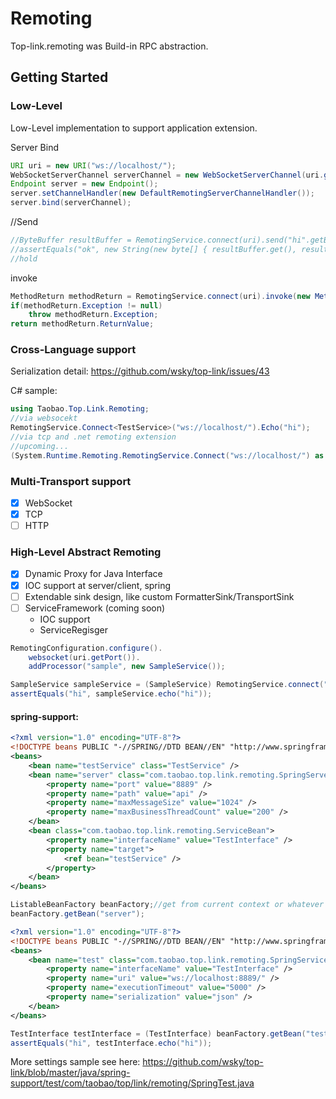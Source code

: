 # Remoting

Top-link.remoting was Build-in RPC abstraction.


## Getting Started

### Low-Level 

Low-Level implementation to support application extension.

Server Bind
```java
URI uri = new URI("ws://localhost/");
WebSocketServerChannel serverChannel = new WebSocketServerChannel(uri.getHost(), uri.getPort());
Endpoint server = new Endpoint();
server.setChannelHandler(new DefaultRemotingServerChannelHandler());
server.bind(serverChannel);
```

//Send
```java
//ByteBuffer resultBuffer = RemotingService.connect(uri).send("hi".getBytes(), 0, 2);
//assertEquals("ok", new String(new byte[] { resultBuffer.get(), resultBuffer.get() }));
//hold
```

invoke
```java
MethodReturn methodReturn = RemotingService.connect(uri).invoke(new MethodCall());
if(methodReturn.Exception != null)
	throw methodReturn.Exception;
return methodReturn.ReturnValue;
```

### Cross-Language support

Serialization detail: https://github.com/wsky/top-link/issues/43

C# sample:
```c#
using Taobao.Top.Link.Remoting;
//via websocekt
RemotingService.Connect<TestService>("ws://localhost/").Echo("hi");
//via tcp and .net remoting extension
//upcoming...
(System.Runtime.Remoting.RemotingService.Connect("ws://localhost/") as TestService).Echo("hi");
```


### Multi-Transport support

- [X] WebSocket
- [X] TCP
- [ ] HTTP

### High-Level Abstract Remoting

- [X] Dynamic Proxy for Java Interface
- [X] IOC support at server/client, spring
- [ ] Extendable sink design, like custom FormatterSink/TransportSink
- [ ] ServiceFramework (coming soon)
	- IOC support
	- ServiceRegisger

```java
RemotingConfiguration.configure().
	websocket(uri.getPort()).
	addProcessor("sample", new SampleService());

SampleService sampleService = (SampleService) RemotingService.connect("ws://localhost/sample", SampleService.class);
assertEquals("hi", sampleService.echo("hi"));
```
 
#### spring-support:

```xml
<?xml version="1.0" encoding="UTF-8"?>
<!DOCTYPE beans PUBLIC "-//SPRING//DTD BEAN//EN" "http://www.springframework.org/dtd/spring-beans.dtd">
<beans>
	<bean name="testService" class="TestService" />
	<bean name="server" class="com.taobao.top.link.remoting.SpringServerBean">
		<property name="port" value="8889" />
		<property name="path" value="api" />
		<property name="maxMessageSize" value="1024" />
		<property name="maxBusinessThreadCount" value="200" />
	</bean>
	<bean class="com.taobao.top.link.remoting.ServiceBean">
		<property name="interfaceName" value="TestInterface" />
		<property name="target">
			<ref bean="testService" />
		</property>
	</bean>
</beans>
```

```java
ListableBeanFactory beanFactory;//get from current context or whatever
beanFactory.getBean("server");
```

```xml
<?xml version="1.0" encoding="UTF-8"?>
<!DOCTYPE beans PUBLIC "-//SPRING//DTD BEAN//EN" "http://www.springframework.org/dtd/spring-beans.dtd">
<beans>
	<bean name="test" class="com.taobao.top.link.remoting.SpringServiceProxyBean">
		<property name="interfaceName" value="TestInterface" />
		<property name="uri" value="ws://localhost:8889/" />
		<property name="executionTimeout" value="5000" />
		<property name="serialization" value="json" />
	</bean>
</beans>
```

```java
TestInterface testInterface = (TestInterface) beanFactory.getBean("test");
assertEquals("hi", testInterface.echo("hi"));
```

More settings sample see here: https://github.com/wsky/top-link/blob/master/java/spring-support/test/com/taobao/top/link/remoting/SpringTest.java
